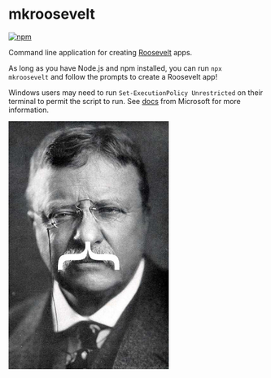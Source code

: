 mkroosevelt
===

[![npm](https://img.shields.io/npm/v/mkroosevelt.svg)](https://www.npmjs.com/package/mkroosevelt)

Command line application for creating [Roosevelt](https://github.com/rooseveltframework/roosevelt) apps.

As long as you have Node.js and npm installed, you can run `npx mkroosevelt` and follow the prompts to create a Roosevelt app!

Windows users may need to run `Set-ExecutionPolicy Unrestricted` on their terminal to permit the script to run. See [docs](https://learn.microsoft.com/en-us/powershell/module/microsoft.powershell.core/about/about_execution_policies) from Microsoft for more information.

![Teddy Roosevelt's facial hair is a curly brace.](https://raw.githubusercontent.com/rooseveltframework/generator-roosevelt/master/generators/app/templates/statics/images/teddy.jpg "Teddy Roosevelt's facial hair is a curly brace.")
